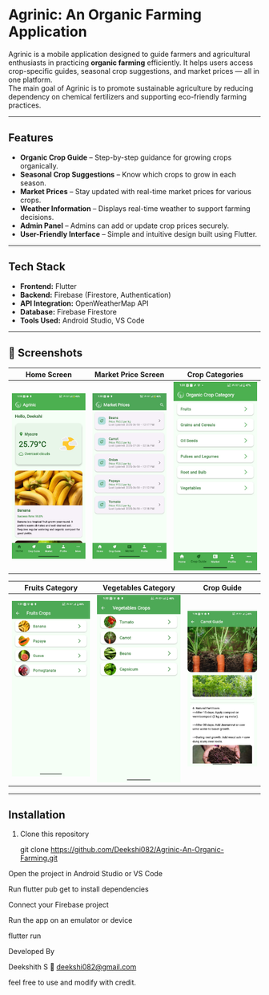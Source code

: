 
# Agrinic: An Organic Farming Application

Agrinic is a mobile application designed to guide farmers and agricultural enthusiasts in practicing **organic farming** efficiently. It helps users access crop-specific guides, seasonal crop suggestions, and market prices — all in one platform.  
The main goal of Agrinic is to promote sustainable agriculture by reducing dependency on chemical fertilizers and supporting eco-friendly farming practices.

---

## Features

- **Organic Crop Guide** – Step-by-step guidance for growing crops organically.  
- **Seasonal Crop Suggestions** – Know which crops to grow in each season.  
- **Market Prices** – Stay updated with real-time market prices for various crops.  
- **Weather Information** – Displays real-time weather to support farming decisions.  
- **Admin Panel** – Admins can add or update crop prices securely.  
- **User-Friendly Interface** – Simple and intuitive design built using Flutter.

---

## Tech Stack

- **Frontend:** Flutter  
- **Backend:** Firebase (Firestore, Authentication)  
- **API Integration:** OpenWeatherMap API  
- **Database:** Firebase Firestore  
- **Tools Used:** Android Studio, VS Code  

---

## 📸 Screenshots  

| Home Screen | Market Price Screen | Crop Categories |
|----------------|------------------------|--------------------|
| ![Home Screen](screenshots/home.jpg) | ![Market Price](screenshots/price.jpg) | ![Categories](screenshots/category.jpg) |

| Fruits Category | Vegetables Category | Crop Guide |
|--------------------|------------------------|---------------|
| ![Fruits](screenshots/fruit.jpg) | ![Vegetables](screenshots/vegetables.jpg) | ![Guide](screenshots/guide.jpg) |

---

## Installation

1. Clone this repository  
   
   git clone https://github.com/Deekshi082/Agrinic-An-Organic-Farming.git


Open the project in Android Studio or VS Code

Run flutter pub get to install dependencies

Connect your Firebase project

Run the app on an emulator or device

flutter run

Developed By

Deekshith S
📧 deekshi082@gmail.com




feel free to use and modify with credit.
